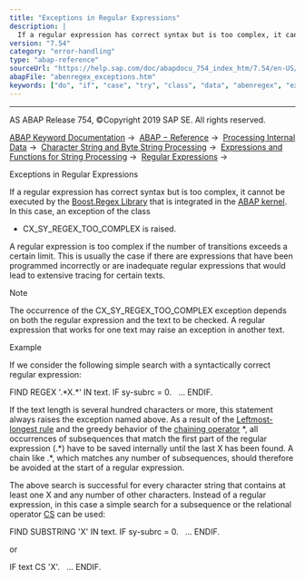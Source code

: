 ```yaml
---
title: "Exceptions in Regular Expressions"
description: |
  If a regular expression has correct syntax but is too complex, it cannot be executed by the Boost.Regex Library(http://www.boost.org/doc/libs/1_31_0/libs/regex/doc/index.html) that is integrated in the ABAP kernel(https://help.sap.com/doc/abapdocu_754_index_htm/7.54/en-US/abenkernel_glosry.htm '
version: "7.54"
category: "error-handling"
type: "abap-reference"
sourceUrl: "https://help.sap.com/doc/abapdocu_754_index_htm/7.54/en-US/abenregex_exceptions.htm"
abapFile: "abenregex_exceptions.htm"
keywords: ["do", "if", "case", "try", "class", "data", "abenregex", "exceptions"]
---
```


* * *

AS ABAP Release 754, ©Copyright 2019 SAP SE. All rights reserved.

[ABAP Keyword Documentation](https://help.sap.com/doc/abapdocu_754_index_htm/7.54/en-US/abenabap.htm) →  [ABAP − Reference](https://help.sap.com/doc/abapdocu_754_index_htm/7.54/en-US/abenabap_reference.htm) →  [Processing Internal Data](https://help.sap.com/doc/abapdocu_754_index_htm/7.54/en-US/abenabap_data_working.htm) →  [Character String and Byte String Processing](https://help.sap.com/doc/abapdocu_754_index_htm/7.54/en-US/abenabap_data_string.htm) →  [Expressions and Functions for String Processing](https://help.sap.com/doc/abapdocu_754_index_htm/7.54/en-US/abenstring_processing_expr_func.htm) →  [Regular Expressions](https://help.sap.com/doc/abapdocu_754_index_htm/7.54/en-US/abenregular_expressions.htm) → 

Exceptions in Regular Expressions

If a regular expression has correct syntax but is too complex, it cannot be executed by the [Boost.Regex Library](http://www.boost.org/doc/libs/1_31_0/libs/regex/doc/index.html) that is integrated in the [ABAP kernel](https://help.sap.com/doc/abapdocu_754_index_htm/7.54/en-US/abenkernel_glosry.htm "Glossary Entry"). In this case, an exception of the class

-   CX\_SY\_REGEX\_TOO\_COMPLEX is raised.

A regular expression is too complex if the number of transitions exceeds a certain limit. This is usually the case if there are expressions that have been programmed incorrectly or are inadequate regular expressions that would lead to extensive tracing for certain texts.

Note

The occurrence of the CX\_SY\_REGEX\_TOO\_COMPLEX exception depends on both the regular expression and the text to be checked. A regular expression that works for one text may raise an exception in another text.

Example

If we consider the following simple search with a syntactically correct regular expression:

FIND REGEX '.\*X.\*' IN text.
IF sy-subrc = 0.
  ...
ENDIF.

If the text length is several hundred characters or more, this statement always raises the exception named above. As a result of the [Leftmost-longest rule](https://help.sap.com/doc/abapdocu_754_index_htm/7.54/en-US/abenregex_search.htm) and the greedy behavior of the [chaining operator](https://help.sap.com/doc/abapdocu_754_index_htm/7.54/en-US/abenregex_syntax_operators.htm) \*, all occurrences of subsequences that match the first part of the regular expression (.\*) have to be saved internally until the last X has been found. A chain like .\*, which matches any number of subsequences, should therefore be avoided at the start of a regular expression.

The above search is successful for every character string that contains at least one X and any number of other characters. Instead of a regular expression, in this case a simple search for a subsequence or the relational operator [CS](https://help.sap.com/doc/abapdocu_754_index_htm/7.54/en-US/abenlogexp_strings.htm) can be used:

FIND SUBSTRING 'X' IN text.
IF sy-subrc = 0.
  ...
ENDIF.

or

IF text CS 'X'.
  ...
ENDIF.